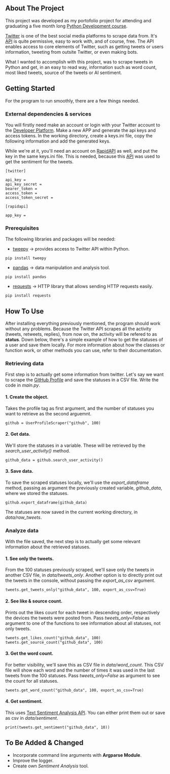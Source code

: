 ## About The Project
This project was developed as my portofolio project for attending and graduating a five month long [Python Development course](https://www.itschool.ro/).

[Twitter](https://en.wikipedia.org/wiki/Twitter,_Inc.) is one of the best social media platforms to scrape data from. It's [API](https://developer.twitter.com/en) is quite permissive, easy to work with, and of course, free. The API enables access to core elements of Twitter, such as getting tweets or users information, tweeting from outsite Twitter, or even making bots.

What I wanted to accomplish with this project, was to scrape tweets in Python and get, in an easy to read way, information such as word count, most liked tweets, source of the tweets or AI sentiment.

## Getting Started
For the program to run smoothly, there are a few things needed.

### External dependencies & services
You will firstly need make an account or login with your Twitter account to the [Developer Platform](https://developer.twitter.com/en). Make a new APP and generate the api keys and access tokens. In the working directory, create a keys.ini file, copy the following information and add the generated keys.

While we're at it, you'll need an account on [RapidAPI](https://rapidapi.com/hub) as well, and put the key in the same keys.ini file. This is needed, because this [API](https://rapidapi.com/fyhao/api/text-sentiment-analysis-method/) was used to get the sentiment for the tweets.

```
[twitter]

api_key = 
api_key_secret = 
bearer_token = 
access_token = 
access_token_secret = 

[rapidapi]

app_key =
```

### Prerequisites
The following libraries and packages will be needed:
  * [tweepy](https://www.tweepy.org/) -> provides access to Twitter API within Python.
  
  `pip install tweepy`
  
  * [pandas](https://pandas.pydata.org/) -> data manipulation and analysis tool.
  
  `pip install pandas`
   
   * [requests](https://requests.readthedocs.io/en/latest/#) -> HTTP library that allows sending HTTP requests easily.

  `pip install requests`
  
## How To Use
After installing everything previously mentioned, the program should work without any problems. Because the Twitter API scrapes all the activity (tweets, retweets, replies), from now on, the activity will be refered to as __status__. Down below, there's a simple example of how to get the statuses of a user and save them locally. For more information about how the classes or function work, or other methods you can use, refer to their documentation.

### Retrieving data
First step is to actually get some information from twitter. Let's say we want to scrape the [GitHub Profile](https://twitter.com/github) and save the statuses in a CSV file. Write the code in *main.py*.

#### 1. Create the object. 
Takes the profile tag as first argument, and the number of statuses you want to retrieve as the second arguemnt.

`github = UserProfileScraper("github", 100)`

#### 2. Get data.
We'll store the statuses in a variable. These will be retrieved by the *search_user_activity()* method.

`github_data = github.search_user_activity()`

#### 3. Save data.
To save the scraped statuses locally, we'll use the *export_dataframe* method, passing as argument the previously created variable, *github_data*, where we stored the statuses.

`github.export_dataframe(github_data)`

The statuses are now saved in the current working directory, in *data/raw_tweets*.

### Analyze data
With the file saved, the next step is to actually get some relevant information about the retrieved statuses.

#### 1. See only the tweets.
From the 100 statuses previously scraped, we'll save only the tweets in another CSV file, in *data/tweets_only*. Another option is to directly print out the tweets in the console, without passing the *export_as_csv* argument.

`tweets.get_tweets_only("github_data", 100, export_as_csv=True)`

#### 2. See like & source count.
Prints out the likes count for each tweet in descending order, respectively the devices the tweets were posted from. Pass *tweets_only=False* as argument to one of the functions to see information about all statuses, not only tweets.

`tweets.get_likes_count("github_data", 100)`
`tweets.get_source_count("github_data", 100)`

#### 3. Get the word count.
For better visibility, we'll save this as CSV file in *data/word_count*. This CSV file will show each word and the number of times it was used in the last tweets from the 100 statuses. Pass *tweets_only=False* as argument to see the count for all statuses.

`tweets.get_word_count("github_data", 100, export_as_csv=True)`

#### 4. Get sentiment.
This uses [Text Sentiment Analysis API](https://rapidapi.com/fyhao/api/text-sentiment-analysis-method). You can either print them out or save as csv in *data/sentiment*.

`print(tweets.get_sentiment("github_data", 10))`

## To Be Added & Changed
 * Incorporate command line arguments with __Argparse Module__.
 * Improve the logger.
 * Create own *Sentiment Analysis* tool.
